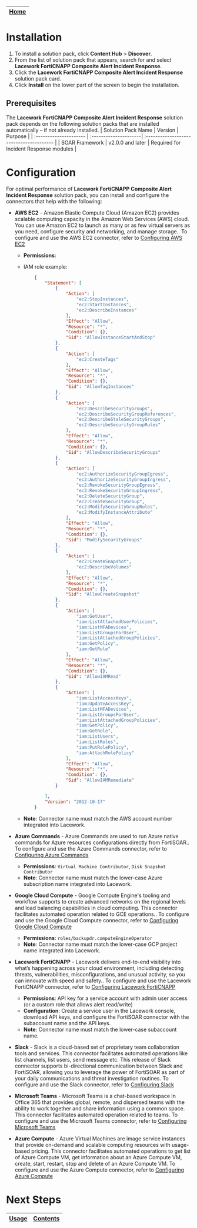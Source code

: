 [Home](../README.md) |
|--------------------------------------------|

# Installation

1. To install a solution pack, click **Content Hub** > **Discover**.
2. From the list of solution pack that appears, search for and select **Lacework FortiCNAPP Composite Alert Incident Response**.
3. Click the **Lacework FortiCNAPP Composite Alert Incident Response** solution pack card.
4. Click **Install** on the lower part of the screen to begin the installation.

## Prerequisites
The **Lacework FortiCNAPP Composite Alert Incident Response** solution pack depends on the following solution packs that are installed automatically &ndash; if not already installed.
| Solution Pack Name | Version | Purpose |
| :--------------------- | :---------------------| :--------------------------------------- |
| SOAR Framework | v2.0.0 and later | Required for Incident Response modules                   |



# Configuration
For optimal performance of **Lacework FortiCNAPP Composite Alert Incident Response** solution pack, you can install and configure the connectors that help with the following:

* **AWS EC2** - Amazon Elastic Compute Cloud (Amazon EC2) provides scalable computing capacity in the Amazon Web Services (AWS) cloud. You can use Amazon EC2 to launch as many or as few virtual servers as you need, configure security and networking, and manage storage.. To configure and use the AWS EC2 connector, refer to [Configuring AWS EC2](https://docs.fortinet.com/fortisoar/connectors/aws-ec2)
    * **Permissions**: 

    * IAM role example:
        ```json   
            {
                "Statement": [
                    {
                        "Action": [
                            "ec2:StopInstances",
                            "ec2:StartInstances",
                            "ec2:DescribeInstances"
                        ],
                        "Effect": "Allow",
                        "Resource": "*",
                        "Condition": {},
                        "Sid": "AllowInstanceStartAndStop"
                    },
                    {
                        "Action": [
                            "ec2:CreateTags"
                        ],
                        "Effect": "Allow",
                        "Resource": "*",
                        "Condition": {},
                        "Sid": "AllowTagInstances"
                    },
                    {
                        "Action": [
                            "ec2:DescribeSecurityGroups",
                            "ec2:DescribeSecurityGroupReferences",
                            "ec2:DescribeStaleSecurityGroups",
                            "ec2:DescribeSecurityGroupRules"
                        ],
                        "Effect": "Allow",
                        "Resource": "*",
                        "Condition": {},
                        "Sid": "AllowDescribeSecurityGroups"
                    },
                    {
                        "Action": [
                            "ec2:AuthorizeSecurityGroupEgress",
                            "ec2:AuthorizeSecurityGroupIngress",
                            "ec2:RevokeSecurityGroupEgress",
                            "ec2:RevokeSecurityGroupIngress",
                            "ec2:DeleteSecurityGroup",
                            "ec2:CreateSecurityGroup",
                            "ec2:ModifySecurityGroupRules",
                            "ec2:ModifyInstanceAttribute"
                        ],
                        "Effect": "Allow",
                        "Resource": "*",
                        "Condition": {},
                        "Sid": "ModifySecurityGroups"
                    },
                    {
                        "Action": [
                            "ec2:CreateSnapshot",
                            "ec2:DescribeVolumes"
                        ],
                        "Effect": "Allow",
                        "Resource": "*",
                        "Condition": {},
                        "Sid": "AllowCreateSnapshot"
                    },
                    {
                        "Action": [
                            "iam:GetUser",
                            "iam:ListAttachedUserPolicies",
                            "iam:ListMFADevices",
                            "iam:ListGroupsForUser",
                            "iam:ListAttachedGroupPolicies",
                            "iam:GetPolicy",
                            "iam:GetRole"
                        ],
                        "Effect": "Allow",
                        "Resource": "*",
                        "Condition": {},
                        "Sid": "AllowIAMRead"
                    },
                    {
                        "Action": [
                            "iam:ListAccessKeys",
                            "iam:UpdateAccessKey",
                            "iam:ListMFADevices",
                            "iam:ListGroupsForUser",
                            "iam:ListAttachedGroupPolicies",
                            "iam:GetPolicy",
                            "iam:GetRole",
                            "iam:ListUsers",
                            "iam:ListRoles",
                            "iam:PutRolePolicy",
                            "iam:AttachRolePolicy"
                        ],
                        "Effect": "Allow",
                        "Resource": "*",
                        "Condition": {},
                        "Sid": "AllowIAMRemediate"
                    }

                ],
                "Version": "2012-10-17"
            }
        ```

    * **Note**: Connector name must match the AWS account number integrated into Lacework. 

* **Azure Commands** - Azure Commands are used to run Azure native commands for Azure resources configurations directly from FortiSOAR.. To configure and use the Azure Commands connector, refer to [Configuring Azure Commands](https://docs.fortinet.com/fortisoar/connectors/azure-commands)
    * **Permissions**: `Virtual Machine Contributor`, `Disk Snapshot Contributor `  
    * **Note**: Connector name must match the lower-case Azure subscription name integrated into Lacework. 

* **Google Cloud Compute** - Google Compute Engine's tooling and workflow supports to create advanced networks on the regional levels and load balancing capabilities in cloud computing. This connector facilitates automated operation related to GCE operations.. To configure and use the Google Cloud Compute connector, refer to [Configuring Google Cloud Compute](https://docs.fortinet.com/fortisoar/connectors/googlecloudcompute)
    * **Permissions**: `roles/backupdr.computeEngineOperator`  
    * **Note**: Connector name must match the lower-case GCP project name integrated into Lacework.

* **Lacework FortiCNAPP** - Lacework delivers end-to-end visibility into what’s happening across your cloud environment, including detecting threats, vulnerabilities, misconfigurations, and unusual activity, so you can innovate with speed and safety.. To configure and use the Lacework FortiCNAPP connector, refer to [Configuring Lacework FortiCNAPP](https://docs.fortinet.com/fortisoar/connectors/lacework)
    * **Permissions**: API key for a service account with admin user access (or a custom role that allows alert read/write)   
    * **Configuration**: Create a service user in the Lacework console, download API keys, and configure the FortiSOAR connector with the subaccount name and the API keys.   
    * **Note**: Connector name must match the lower-case subaccount name. 

* **Slack** - Slack is a cloud-based set of proprietary team collaboration tools and services. This connector facilitates automated operations like list channels, list users, send message etc. This release of Slack connector supports bi-directional communication between Slack and FortiSOAR, allowing you to leverage the power of FortiSOAR as part of your daily communications and threat investigation routines. To configure and use the Slack connector, refer to [Configuring Slack](https://docs.fortinet.com/fortisoar/connectors/slack2)

* **Microsoft Teams** - Microsoft Teams is a chat-based workspace in Office 365 that provides global, remote, and dispersed teams with the ability to work together and share information using a common space. This connector facilitates automated operation related to teams. To configure and use the Microsoft Teams connector, refer to [Configuring Microsoft Teams](https://docs.fortinet.com/fortisoar/connectors/fsrforteams)

* **Azure Compute** - Azure Virtual Machines are image service instances that provide on-demand and scalable computing resources with usage-based pricing. This connector facilitates automated operations to get list of Azure Compute VM, get information about an Azure Compute VM, create, start, restart, stop and delete of an Azure Compute VM. To configure and use the Azure Compute connector, refer to [Configuring Azure Compute](https://docs.fortinet.com/fortisoar/connectors/azure-compute)


# Next Steps
| [Usage](./usage.md) | [Contents](./contents.md) |
|---------------------|---------------------------|
